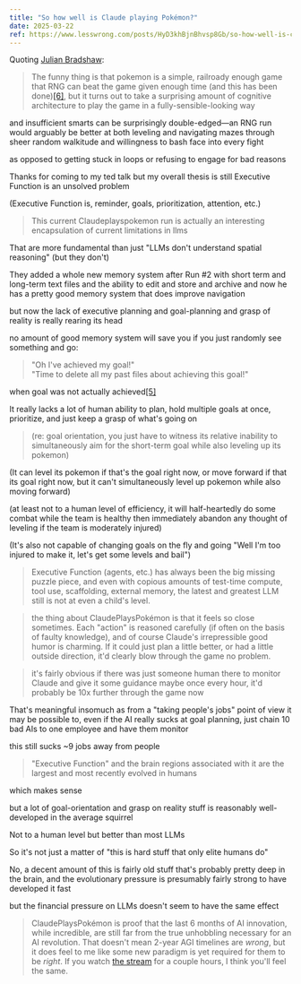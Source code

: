 ```yaml
---
title: "So how well is Claude playing Pokémon?"
date: 2025-03-22
ref: https://www.lesswrong.com/posts/HyD3khBjnBhvsp8Gb/so-how-well-is-claude-playing-pokemon
---
```



Quoting [Julian Bradshaw](https://www.lesswrong.com/posts/HyD3khBjnBhvsp8Gb/so-how-well-is-claude-playing-pokemon):

> The funny thing is that pokemon is a simple, railroady enough game that RNG can beat the game given enough time (and this has been done)[[6]](https://www.lesswrong.com/posts/HyD3khBjnBhvsp8Gb/so-how-well-is-claude-playing-pokemon#fnn7pl47fim8), but it turns out to take a surprising amount of cognitive architecture to play the game in a fully-sensible-looking way  
  
and insufficient smarts can be surprisingly double-edged—an RNG run would arguably be better at both leveling and navigating mazes through sheer random walkitude and willingness to bash face into every fight  
  
as opposed to getting stuck in loops or refusing to engage for bad reasons  
  
Thanks for coming to my ted talk but my overall thesis is still Executive Function is an unsolved problem  
  
(Executive Function is, reminder, goals, prioritization, attention, etc.)

> This current Claudeplayspokemon run is actually an interesting encapsulation of current limitations in llms  
  
That are more fundamental than just &#34;LLMs don't understand spatial reasoning&#34; (but they don't)  
  
They added a whole new memory system after Run #2 with short term and long-term text files and the ability to edit and store and archive and now he has a pretty good memory system that does improve navigation  
  
but now the lack of executive planning and goal-planning and grasp of reality is really rearing its head  
  
no amount of good memory system will save you if you just randomly see something and go:  
  
> &#34;Oh I've achieved my goal!&#34;  
> &#34;Time to delete all my past files about achieving this goal!&#34;  
  
when goal was not actually achieved[[5]](https://www.lesswrong.com/posts/HyD3khBjnBhvsp8Gb/so-how-well-is-claude-playing-pokemon#fn1efat5c1td1h)  
  
It really lacks a lot of human ability to plan, hold multiple goals at once, prioritize, and just keep a grasp of what's going on

> (re: goal orientation, you just have to witness its relative inability to simultaneously aim for the short-term goal while also leveling up its pokemon)  
  
(It can level its pokemon if that's the goal right now, or move forward if that its goal right now, but it can't simultaneously level up pokemon while also moving forward)  
  
(at least not to a human level of efficiency, it will half-heartedly do some combat while the team is healthy then immediately abandon any thought of leveling if the team is moderately injured)  
  
(It's also not capable of changing goals on the fly and going &#34;Well I'm too injured to make it, let's get some levels and bail&#34;)

> Executive Function (agents, etc.) has always been the big missing puzzle piece, and even with copious amounts of test-time compute, tool use, scaffolding, external memory, the latest and greatest LLM still is not at even a child's level.

> the thing about ClaudePlaysPokémon is that it feels so close sometimes. Each &#34;action&#34; is reasoned carefully (if often on the basis of faulty knowledge), and of course Claude's irrepressible good humor is charming. If it could just plan a little better, or had a little outside direction, it'd clearly blow through the game no problem.

> it's fairly obvious if there was just someone human there to monitor Claude and give it some guidance maybe once every hour, it'd probably be 10x further through the game now  
  
That's meaningful insomuch as from a &#34;taking people's jobs&#34; point of view it may be possible to, even if the AI really sucks at goal planning, just chain 10 bad AIs to one employee and have them monitor

this still sucks ~9 jobs away from people

> &#34;Executive Function&#34; and the brain regions associated with it are the largest and most recently evolved in humans  
  
which makes sense  
  
but a lot of goal-orientation and grasp on reality stuff is reasonably well-developed in the average squirrel  
  
Not to a human level but better than most LLMs  
  
So it's not just a matter of &#34;this is hard stuff that only elite humans do&#34;  
  
No, a decent amount of this is fairly old stuff that's probably pretty deep in the brain, and the evolutionary pressure is presumably fairly strong to have developed it fast  
  
but the financial pressure on LLMs doesn't seem to have the same effect

> ClaudePlaysPokémon is proof that the last 6 months of AI innovation, while incredible, are still far from the true unhobbling necessary for an AI revolution. That doesn't mean 2-year AGI timelines are *wrong*, but it does feel to me like some new paradigm is yet required for them to be *right*. If you watch [the stream](https://www.twitch.tv/claudeplayspokemon) for a couple hours, I think you'll feel the same.